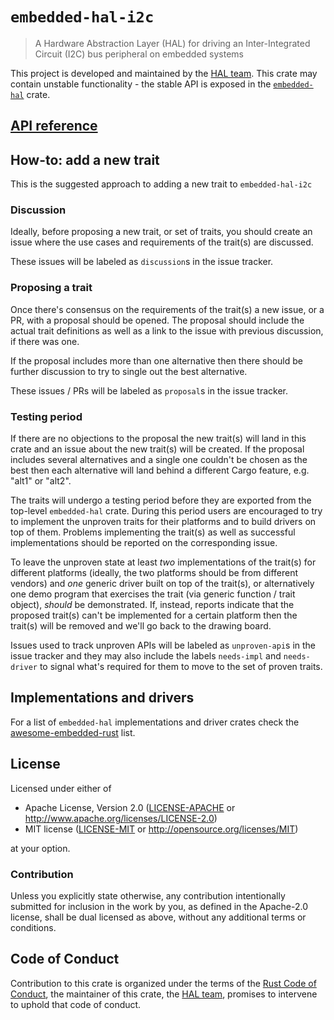 # `embedded-hal-i2c`

>  A Hardware Abstraction Layer (HAL) for driving an Inter-Integrated Circuit
>  (I2C) bus peripheral on embedded systems

This project is developed and maintained by the [HAL team][team]. This crate may contain unstable functionality - the stable API is exposed in the [`embedded-hal`](https://crates.io/crates/embedded-hal) crate.

## [API reference]

[API reference]: https://docs.rs/embedded-hal-i2c

## How-to: add a new trait

This is the suggested approach to adding a new trait to `embedded-hal-i2c`

### Discussion

Ideally, before proposing a new trait, or set of traits, you should create an
issue where the use cases and requirements of the trait(s) are discussed.

These issues will be labeled as `discussion`s in the issue tracker.

### Proposing a trait

Once there's consensus on the requirements of the trait(s) a new issue, or a
PR, with a proposal should be opened. The proposal should include the actual
trait definitions as well as a link to the issue with previous discussion, if
there was one.

If the proposal includes more than one alternative then there should be
further discussion to try to single out the best alternative.

These issues / PRs will be labeled as `proposal`s in the issue tracker.

### Testing period

If there are no objections to the proposal the new trait(s) will land in this
crate and an issue about the new trait(s) will be created. If the proposal
includes several alternatives and a single one couldn't be chosen as the best
then each alternative will land behind a different Cargo feature, e.g. "alt1"
or "alt2".

The traits will undergo a testing period before they are exported from the
top-level `embedded-hal` crate. During this period users are encouraged to try
to implement the unproven traits for their platforms and to build drivers on
top of them. Problems implementing the trait(s) as well as successful
implementations should be reported on the corresponding issue.

To leave the unproven state at least *two* implementations of the trait(s) for
different platforms (ideally, the two platforms should be from different
vendors) and *one* generic driver built on top of the trait(s), or
alternatively one demo program that exercises the trait (via generic function
/ trait object), *should* be demonstrated. If, instead, reports indicate that
the proposed trait(s) can't be implemented for a certain platform then the
trait(s) will be removed and we'll go back to the drawing board.

Issues used to track unproven APIs will be labeled as `unproven-api`s in the
issue tracker and they may also include the labels `needs-impl` and
`needs-driver` to signal what's required for them to move to the set of proven
traits.

## Implementations and drivers

For a list of `embedded-hal` implementations and driver crates check the
[awesome-embedded-rust] list.

[awesome-embedded-rust]: https://github.com/rust-embedded/awesome-embedded-rust#driver-crates

## License

Licensed under either of

- Apache License, Version 2.0 ([LICENSE-APACHE](LICENSE-APACHE) or
  http://www.apache.org/licenses/LICENSE-2.0)
- MIT license ([LICENSE-MIT](LICENSE-MIT) or http://opensource.org/licenses/MIT)

at your option.

### Contribution

Unless you explicitly state otherwise, any contribution intentionally submitted
for inclusion in the work by you, as defined in the Apache-2.0 license, shall be
dual licensed as above, without any additional terms or conditions.

## Code of Conduct

Contribution to this crate is organized under the terms of the [Rust Code of
Conduct][CoC], the maintainer of this crate, the [HAL team][team], promises to
intervene to uphold that code of conduct.

[CoC]: CODE_OF_CONDUCT.md
[team]: https://github.com/rust-embedded/wg#the-hal-team
